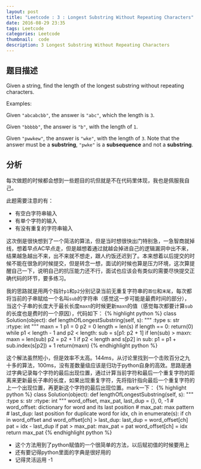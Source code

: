 ```yaml
---
layout: post
title: "Leetcode : 3 : Longest Substring Without Repeating Characters"
date: 2016-08-29 23:35
tags: Leetcode
categories: Leetcode
thumbnail:  code
description: 3 Longest Substring Without Repeating Characters
---
```


## 题目描述

Given a string, find the length of the longest substring without repeating characters.

Examples:

Given `"abcabcbb"`, the answer is `"abc"`, which the length is `3`.

Given `"bbbbb"`, the answer is `"b"`, with the length of `1`.

Given `"pwwkew"`, the answer is `"wke"`, with the length of `3`. Note that the answer must be a **substring**, `"pwke"` is a **subsequence** and not a **substring**.

## 分析

每次做题的时候都会想到一些题目的坑但就是不在代码里体现，我也是佩服我自己。

此题需要注意的有：

- 有空白字符串输入
- 有单个字符的输入
- 有没有重复的字符串输入

这次倒是很快想到了一个简洁的算法，但是当时想很快出门特别急，一急智商就掉线，想着早点AC早点走，但是越想着通过就越会掉进自己的逻辑漏洞中出不来，结果越急越出不来，出不来就不想走，跟人约饭还迟到了。本来想着以后提交的时候不能在很急的时候提交，但是转念一想，面试的时候也算是压力环境，这次算提醒自己一下，说明自己的抗压能力还不行，面试也应该会有类似的需要尽快提交正确代码的环节，要多练习。

我的思路就是用两个指针`p1`和`p2`分别记录当前无重复字符串的`首位`和`末尾`，每次都将当前的子串赋给一个名叫`sub`的字符串（感觉这一步可能是最费时间的部分），当这个子串的长度大于最长长度`maxn`的时候更新`maxn`的值（感觉每次都要计算`sub`的长度也是费时的一个原因），代码如下：
{% highlight python %}
class Solution(object):
    def lengthOfLongestSubstring(self, s):
        """
        :type s: str
        :rtype: int
        """
        maxn = 1
        p1 = 0
        p2 = 0
        length = len(s)
        if length == 0:
            return(0)
        while p1 < length - 1 and p2 < length:
            sub = s[p1: p2 + 1]
            if len(sub) > maxn:
                maxn = len(sub)
            p2 = p2 + 1
            if p2 < length and s[p2] in sub:
                p1 = p1 + sub.index(s[p2]) + 1
        return(maxn)
{% endhighlight python %}

这个解法虽然短小，但是效率不太高。144ms，从讨论里找到一个击败百分之九十多的算法，100ms，没有差数量级应该是归功于python自身的高效。思路是通过字典记录每个字符的最后出现位置，通过计算当前字符和最后一个重复字符的距离来更新最长子串的长度，如果出现重复字符，先将指针指向最后一个重复字符的上一个出现位置，再更新这个字符的最后出现位置。mark一下：
{% highlight python %}
class Solution(object):
    def lengthOfLongestSubstring(self, s):
        """
        :type s: str
        :rtype: int
        """
        word_offset, max_pat, last_dup = {}, 0, -1
        # word_offset: dictionary for word and its last position
        # max_pat: max pattern
        # last_dup: last position for duplicate word
        for idx, ch in enumerate(s):
            if ch in word_offset and word_offset[ch] > last_dup:
                last_dup = word_offset[ch]
            pat = idx - last_dup
            if pat > max_pat:
                max_pat = pat
            word_offset[ch] = idx
        return max_pat
{% endhighlight python %}

- 这个方法用到了python赋值的一个很简单的方法，以后赋初值的时候要用上
- 还有要记得python里面的字典是很好用的
- 记得灵活运用 -1
